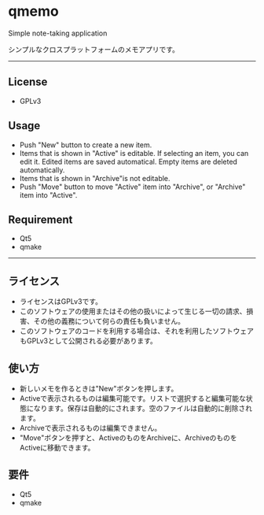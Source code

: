 # qmemo
Simple note-taking application

シンプルなクロスプラットフォームのメモアプリです。

---

## License
* GPLv3

## Usage
* Push "New" button to create a new item.
* Items that is shown in "Active" is editable. If selecting an item, you can edit it. Edited items are saved automatical. Empty items are deleted automatically.
* Items that is shown in "Archive"is not editable.
* Push "Move" button to move "Active" item into "Archive", or "Archive" item into "Active".

## Requirement
* Qt5
* qmake

---

## ライセンス
* ライセンスはGPLv3です。
* このソフトウェアの使用またはその他の扱いによって生じる一切の請求、損害、その他の義務について何らの責任も負いません。
* このソフトウェアのコードを利用する場合は、それを利用したソフトウェアもGPLv3として公開される必要があります。

## 使い方
* 新しいメモを作るときは"New"ボタンを押します。
* Activeで表示されるものは編集可能です。リストで選択すると編集可能な状態になります。保存は自動的にされます。空のファイルは自動的に削除されます。
* Archiveで表示されるものは編集できません。
* "Move"ボタンを押すと、ActiveのものをArchiveに、ArchiveのものをActiveに移動できます。

## 要件
* Qt5
* qmake

